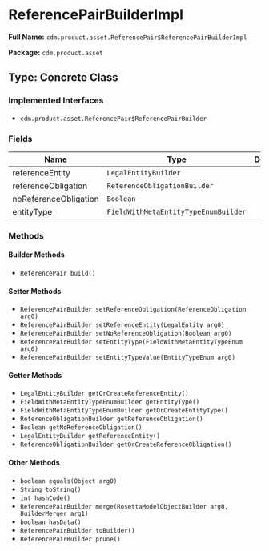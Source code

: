 # ReferencePairBuilderImpl

**Full Name:** `cdm.product.asset.ReferencePair$ReferencePairBuilderImpl`

**Package:** `cdm.product.asset`

## Type: Concrete Class

### Implemented Interfaces

- `cdm.product.asset.ReferencePair$ReferencePairBuilder`

### Fields

| Name | Type | Description |
|------|------|-------------|
| referenceEntity | `LegalEntityBuilder` |  |
| referenceObligation | `ReferenceObligationBuilder` |  |
| noReferenceObligation | `Boolean` |  |
| entityType | `FieldWithMetaEntityTypeEnumBuilder` |  |

### Methods

#### Builder Methods

- `ReferencePair build()`

#### Setter Methods

- `ReferencePairBuilder setReferenceObligation(ReferenceObligation arg0)`
- `ReferencePairBuilder setReferenceEntity(LegalEntity arg0)`
- `ReferencePairBuilder setNoReferenceObligation(Boolean arg0)`
- `ReferencePairBuilder setEntityType(FieldWithMetaEntityTypeEnum arg0)`
- `ReferencePairBuilder setEntityTypeValue(EntityTypeEnum arg0)`

#### Getter Methods

- `LegalEntityBuilder getOrCreateReferenceEntity()`
- `FieldWithMetaEntityTypeEnumBuilder getEntityType()`
- `FieldWithMetaEntityTypeEnumBuilder getOrCreateEntityType()`
- `ReferenceObligationBuilder getReferenceObligation()`
- `Boolean getNoReferenceObligation()`
- `LegalEntityBuilder getReferenceEntity()`
- `ReferenceObligationBuilder getOrCreateReferenceObligation()`

#### Other Methods

- `boolean equals(Object arg0)`
- `String toString()`
- `int hashCode()`
- `ReferencePairBuilder merge(RosettaModelObjectBuilder arg0, BuilderMerger arg1)`
- `boolean hasData()`
- `ReferencePairBuilder toBuilder()`
- `ReferencePairBuilder prune()`

